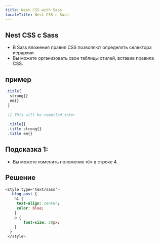 ```yaml
---
title: Nest CSS with Sass
localeTitle: Nest CSS с Sass
---
```

## Nest CSS с Sass

*   В Sass вложения правил CSS позволяют определять селектора иерархии.
*   Вы можете организовать свои таблицы стилей, вставив правила CSS.

## пример

```sass
.title{ 
  strong{} 
  em{} 
 } 
 
 // This will be compiled into: 
 
 .title{} 
 .title strong{} 
 .title em{} 
```

## Подсказка 1:

*   Вы можете изменить положение «}» в строке 4.

## Решение

```sass
<style type='text/sass'> 
  .blog-post { 
    h1 { 
     text-align: center; 
     color: blue; 
    } 
    p { 
        font-size: 20px; 
    } 
  } 
 </style> 

```